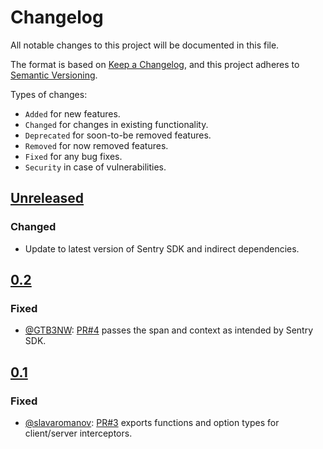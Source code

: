 # Changelog

All notable changes to this project will be documented in this file.

The format is based on [Keep a Changelog](https://keepachangelog.com/en/1.0.0/),
and this project adheres to [Semantic Versioning](https://semver.org/spec/v2.0.0.html).

Types of changes:
- `Added` for new features.
- `Changed` for changes in existing functionality.
- `Deprecated` for soon-to-be removed features.
- `Removed` for now removed features.
- `Fixed` for any bug fixes.
- `Security` in case of vulnerabilities.

## [Unreleased]

### Changed

- Update to latest version of Sentry SDK and indirect dependencies.

## [0.2]

### Fixed

- [@GTB3NW]: [PR#4] passes the span and context as intended by Sentry SDK.

## [0.1]

### Fixed

- [@slavaromanov]: [PR#3] exports functions and option types for client/server interceptors.

[Unreleased]: https://github.com/johnbellone/grpc-middleware-sentry/compare/v0.2.0...HEAD
[0.3]: https://github.com/johnbellone/grpc-middleware-sentry/tree/v0.3.0
[0.2]: https://github.com/johnbellone/grpc-middleware-sentry/tree/v0.2.0
[0.1]: https://github.com/johnbellone/grpc-middleware-sentry/tree/v0.1.0
[@slavaromanov]: https://github.com/slavaromanov
[@GTB3NW]: https://github.com/GTB3NW
[PR#4]: https://github.com/johnbellone/grpc-middleware-sentry/pull/4
[PR#3]: https://github.com/johnbellone/grpc-middleware-sentry/pull/3